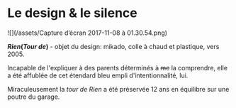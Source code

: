 # Le design & le silence

![](/assets/Capture d’écran 2017-11-08 à 01.30.54.png)

_**Rien**_**\(**_**Tour de**_**\)** - objet du design: mikado, colle à chaud et plastique, vers 2005.

Incapable de l'expliquer à des parents déterminés à ~~me~~ la comprendre, elle a été affublée de cet étendard bleu empli d'intentionnalité, lui.

Miraculeusement la _tour de Rien_ a été préservée 12 ans en équilibre sur une poutre du garage.

